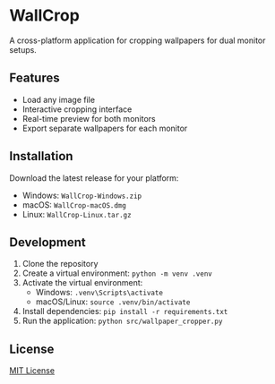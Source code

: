 # WallCrop

A cross-platform application for cropping wallpapers for dual monitor setups.

## Features
- Load any image file
- Interactive cropping interface
- Real-time preview for both monitors
- Export separate wallpapers for each monitor

## Installation
Download the latest release for your platform:
- Windows: `WallCrop-Windows.zip`
- macOS: `WallCrop-macOS.dmg`
- Linux: `WallCrop-Linux.tar.gz`

## Development
1. Clone the repository
2. Create a virtual environment: `python -m venv .venv`
3. Activate the virtual environment:
   - Windows: `.venv\Scripts\activate`
   - macOS/Linux: `source .venv/bin/activate`
4. Install dependencies: `pip install -r requirements.txt`
5. Run the application: `python src/wallpaper_cropper.py`

## License
[MIT License](LICENSE)